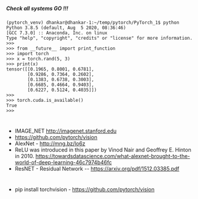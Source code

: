 
##### Check all systems GO !!!

```
(pytorch_venv) dhankar@dhankar-1:~/temp/pytorch/PyTorch_1$ python
Python 3.8.5 (default, Aug  5 2020, 08:36:46) 
[GCC 7.3.0] :: Anaconda, Inc. on linux
Type "help", "copyright", "credits" or "license" for more information.
>>> 
>>> from __future__ import print_function
>>> import torch
>>> x = torch.rand(5, 3)
>>> print(x)
tensor([[0.1965, 0.8001, 0.6781],
        [0.9286, 0.7364, 0.2602],
        [0.1383, 0.6738, 0.3003],
        [0.6685, 0.4664, 0.9403],
        [0.6227, 0.5124, 0.4035]])
>>> 
>>> torch.cuda.is_available()
True
>>> 
```

#

- IMAGE_NET http://imagenet.stanford.edu
- https://github.com/pytorch/vision
- AlexNet - http://mng.bz/lo6z
- ReLU was introduced in this paper by Vinod Nair and Geoffrey E. Hinton in 2010.		https://towardsdatascience.com/what-alexnet-brought-to-the-world-of-deep-learning-46c7974b46fc
- ResNET - Residual Network -- https://arxiv.org/pdf/1512.03385.pdf


#

- pip install torchvision - https://github.com/pytorch/vision

#




